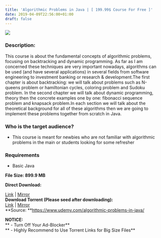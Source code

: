 ```yaml
---
title: 'Algorithmic Problems in Java | [ 199.99$ Course For Free ]'
date: 2019-04-09T22:56:00+01:00
draft: false
---
```


  

**[![](https://1.bp.blogspot.com/-AcrFrsW1N18/XK0USqzGn4I/AAAAAAAABk8/ik61gbeHDpAqy9fzWQRPFdpdROsr0AtFACLcBGAs/s640/Algorithmic-Problems-in-Java-INTERVIEW-QUESTIONS.jpg)](https://1.bp.blogspot.com/-AcrFrsW1N18/XK0USqzGn4I/AAAAAAAABk8/ik61gbeHDpAqy9fzWQRPFdpdROsr0AtFACLcBGAs/s1600/Algorithmic-Problems-in-Java-INTERVIEW-QUESTIONS.jpg)**

  
  

### Description:

This course is about the fundamental concepts of algorithmic problems, focusing on backtracking and dynamic programming. As far as I am concerned these techniques are very important nowadays, algorithms can be used (and have several applications) in several fields from software engineering to investment banking or research & development.The first chapter is about backtracking: we will talk about problems such as N-queens problem or hamiltonian cycles, coloring problem and Sudoku problem. In the second chapter we will talk about dynamic programming, theory then the concrete examples one by one: fibonacci sequence problem and knapsack problem.In each section we will talk about the theoretical background for all of these algorithms then we are going to implement these problems together from scratch in Java.  

### Who is the target audience?

*   This course is meant for newbies who are not familiar with algorithmic problems in the main or students looking for some refresher

### Requirements

*   Basic Java

**File Size: 899.9 MB**

**Direct Download:**  

[Link](http://crowdurl.com/rithmicProblemslink1) | [Mirror](http://crowdurl.com/rithmicProblemslink2)  
**Download Torrent (Please seed after downloading):**  
[Link](http://crowdurl.com/rithmicProblemstorrent1) | [Mirror](http://crowdurl.com/rithmicProblemstorrent2)  
**Source: **https://www.udemy.com/algorithmic-problems-in-java/  

**NOTICE:**  
** - Turn Off Your Ad-Blocker**  
** - Highly Recommend to Use Torrent Links for Big Size Files**